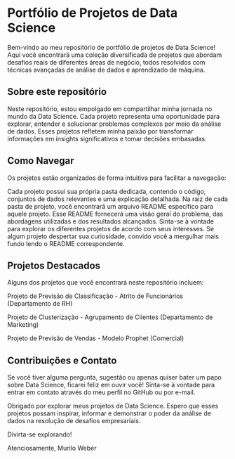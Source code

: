 # Portfólio de Projetos de Data Science
Bem-vindo ao meu repositório de portfólio de projetos de Data Science! Aqui você encontrará uma coleção diversificada de projetos que abordam desafios reais de diferentes áreas de negócio, todos resolvidos com técnicas avançadas de análise de dados e aprendizado de máquina.

## Sobre este repositório
Neste repositório, estou empolgado em compartilhar minha jornada no mundo da Data Science. Cada projeto representa uma oportunidade para explorar, entender e solucionar problemas complexos por meio da análise de dados. Esses projetos refletem minha paixão por transformar informações em insights significativos e tomar decisões embasadas.

## Como Navegar
Os projetos estão organizados de forma intuitiva para facilitar a navegação:

Cada projeto possui sua própria pasta dedicada, contendo o código, conjuntos de dados relevantes e uma explicação detalhada.
Na raiz de cada pasta de projeto, você encontrará um arquivo README específico para aquele projeto. Esse README fornecerá uma visão geral do problema, das abordagens utilizadas e dos resultados alcançados.
Sinta-se à vontade para explorar os diferentes projetos de acordo com seus interesses. Se algum projeto despertar sua curiosidade, convido você a mergulhar mais fundo lendo o README correspondente.

## Projetos Destacados
Alguns dos projetos que você encontrará neste repositório incluem:

Projeto de Previsão de Classificação - Atrito de Funcionários (Departamento de RH)

Projeto de Clusterização - Agrupamento de Clientes (Departamento de Marketing)

Projeto de Previsão de Vendas - Modelo Prophet (Comercial)


## Contribuições e Contato
Se você tiver alguma pergunta, sugestão ou apenas quiser bater um papo sobre Data Science, ficarei feliz em ouvir você! Sinta-se à vontade para entrar em contato através do meu perfil no GitHub ou por e-mail.

Obrigado por explorar meus projetos de Data Science. Espero que esses projetos possam inspirar, informar e demonstrar o poder da análise de dados na resolução de desafios empresariais.

Divirta-se explorando!

Atenciosamente,
Murilo Weber
